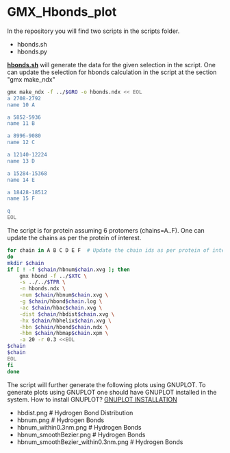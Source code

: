 # GMX_Hbonds_plot

In the repository you will find two scripts in the scripts folder.
- hbonds.sh
- hbonds.py

**<a href="https://github.com/mangeshdamre/GMX_Hbonds_plot/blob/main/scripts/hbonds.sh" target="_blank">hbonds.sh</a>** will generate the data for the given selection in the script. One can update the selection for hbonds calculation in the script at the section "gmx make_ndx"
```sh
gmx make_ndx -f ../$GRO -o hbonds.ndx << EOL
a 2708-2792
name 10 A

a 5852-5936
name 11 B

a 8996-9080
name 12 C

a 12140-12224
name 13 D

a 15284-15368
name 14 E

a 18428-18512
name 15 F

q
EOL
```

The script is for protein assuming 6 protomers (chains=A..F). One can update the chains as per the protein of interest.
```sh
for chain in A B C D E F  # Update the chain ids as per protein of interest.
do
mkdir $chain
if [ ! -f $chain/hbnum$chain.xvg ]; then
	gmx hbond -f ../$XTC \
	-s ../../$TPR \
	-n hbonds.ndx \
	-num $chain/hbnum$chain.xvg \
	-g $chain/hbond$chain.log \
	-ac $chain/hbac$chain.xvg \
	-dist $chain/hbdist$chain.xvg \
	-hx $chain/hbhelix$chain.xvg \
	-hbn $chain/hbond$chain.ndx \
	-hbm $chain/hbmap$chain.xpm \
	-a 20 -r 0.3 <<EOL
$chain
$chain
EOL
fi
done
```
The script will further generate the following plots using GNUPLOT. To generate plots using GNUPLOT one should have GNUPLOT installed in the system. How to install GNUPLOT? <a href="http://www.gnuplot.info/" target="_blank">GNUPLOT INSTALLATION</a><br>
- hbdist.png # Hydrogen Bond Distribution
- hbnum.png # Hydrogen Bonds
- hbnum_within0.3nm.png # Hydrogen Bonds
- hbnum_smoothBezier.png # Hydrogen Bonds
- hbnum_smoothBezier_within0.3nm.png # Hydrogen Bonds

